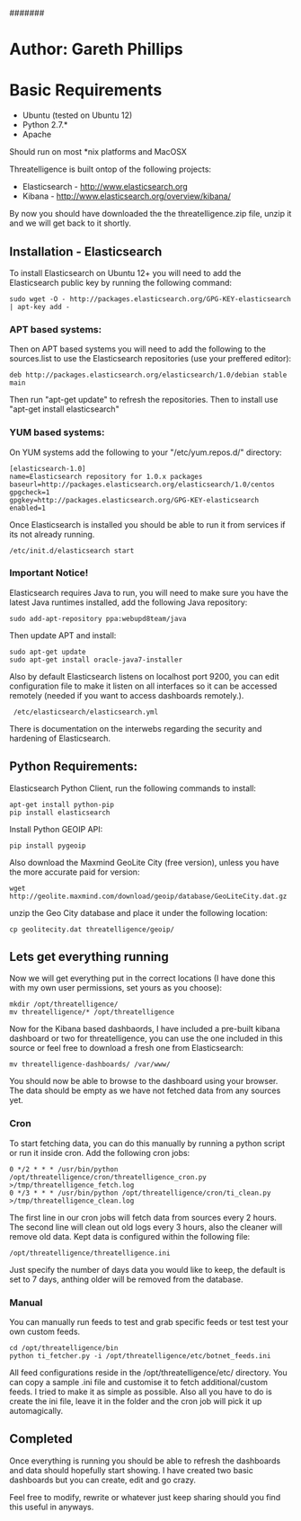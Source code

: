 #######
# Author: Gareth Phillips
# 
#
#
#
#
#
######

Basic Requirements
==================

- Ubuntu (tested on Ubuntu 12)
- Python 2.7.*
- Apache

Should run on most *nix platforms and MacOSX

Threatelligence is built ontop of the  following projects:

- Elasticsearch - http://www.elasticsearch.org
- Kibana        - http://www.elasticsearch.org/overview/kibana/


By now you should have downloaded the the threatelligence.zip file, unzip it and we will get back to it shortly.


## Installation - Elasticsearch

To install Elasticsearch on Ubuntu 12+ you will need to add the Elasticsearch public key by running the following command:

	sudo wget -O - http://packages.elasticsearch.org/GPG-KEY-elasticsearch | apt-key add -


### APT based systems:


Then on APT based systems you will need to add the following to the sources.list to use the Elasticsearch repositories (use  your preffered editor):

	deb http://packages.elasticsearch.org/elasticsearch/1.0/debian stable main

Then run "apt-get update" to refresh the repositories. Then to install use "apt-get install elasticsearch"

### YUM based systems:


On YUM systems add the following to your "/etc/yum.repos.d/" directory:

	[elasticsearch-1.0]
	name=Elasticsearch repository for 1.0.x packages
	baseurl=http://packages.elasticsearch.org/elasticsearch/1.0/centos
	gpgcheck=1
	gpgkey=http://packages.elasticsearch.org/GPG-KEY-elasticsearch
	enabled=1

Once Elasticsearch is installed you should be able to run it from services if its not already running. 

	/etc/init.d/elasticsearch start

### Important Notice!

Elasticsearch requires Java to run, you will need to make sure you have the latest Java runtimes installed, add the following Java repository:

	sudo add-apt-repository ppa:webupd8team/java

Then update APT and install:
	
	sudo apt-get update
	sudo apt-get install oracle-java7-installer


Also by default Elasticsearch listens on localhost port 9200, you can edit  configuration file to make it listen on all interfaces so it can 
be accessed remotely (needed if you want to access dashboards remotely.).

	 /etc/elasticsearch/elasticsearch.yml

There is documentation on the interwebs regarding the security and hardening of Elasticsearch.

## Python Requirements: 

Elasticsearch Python Client, run the following commands to install:

	apt-get install python-pip
	pip install elasticsearch

Install Python GEOIP API:

	pip install pygeoip

Also download the Maxmind GeoLite City (free version), unless you have the more accurate paid for version:

	wget http://geolite.maxmind.com/download/geoip/database/GeoLiteCity.dat.gz

unzip the Geo City database and place it under the following location:

	cp geolitecity.dat threatelligence/geoip/


## Lets get everything running

Now we will get everything put in the correct locations (I have done this with my own user permissions, set yours as you choose):

	mkdir /opt/threatelligence/
	mv threatelligence/* /opt/threatelligence

Now for the Kibana based dashbaords, I have included a pre-built kibana dashboard or two for threatelligence, you can use the one included in 
this source or feel free to download a fresh one from Elasticsearch:

	mv threatelligence-dashboards/ /var/www/

You should now be able to browse to the dashboard using your browser. The data should be empty as we have not fetched data from any sources yet.

### Cron

To start fetching data, you can do this manually by running a python script or run it inside cron. Add the following cron jobs:
	
	0 */2 * * * /usr/bin/python /opt/threatelligence/cron/threatelligence_cron.py >/tmp/threatelligence_fetch.log
	0 */3 * * * /usr/bin/python /opt/threatelligence/cron/ti_clean.py >/tmp/threatelligence_clean.log

The first line in our cron jobs will fetch data from sources every 2 hours. The second line will clean out old logs every 3 hours, also
the cleaner will remove old data. Kept data is configured within the following file:

	/opt/threatelligence/threatelligence.ini

Just specify the number of days data you would like to keep, the default is set to 7 days, anthing older will be removed from the database.

### Manual

You can manually run feeds to test and grab specific feeds or test test your own custom feeds. 

	cd /opt/threatelligence/bin
	python ti_fetcher.py -i /opt/threatelligence/etc/botnet_feeds.ini

All feed configurations reside in the /opt/threatelligence/etc/ directory. You can copy a sample .ini file and customise it to fetch additional/custom feeds.
I tried to make it as simple as possible. Also all you have to do is create the ini file, leave it in the folder and the cron job will pick it up automagically.


## Completed

Once everything is running you should be able to refresh the dashboards and data should hopefully start showing. I have created two basic dashboards but you
can create, edit and go crazy.

Feel free to modify, rewrite or whatever just keep sharing should you find this useful in anyways.







